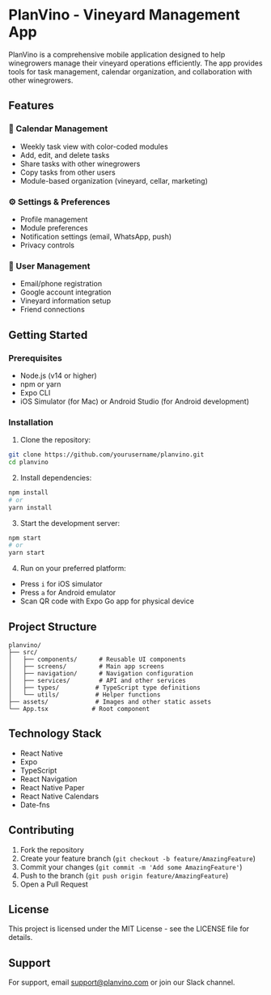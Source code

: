 # PlanVino - Vineyard Management App

PlanVino is a comprehensive mobile application designed to help winegrowers manage their vineyard operations efficiently. The app provides tools for task management, calendar organization, and collaboration with other winegrowers.

## Features

### 📅 Calendar Management
- Weekly task view with color-coded modules
- Add, edit, and delete tasks
- Share tasks with other winegrowers
- Copy tasks from other users
- Module-based organization (vineyard, cellar, marketing)

### ⚙️ Settings & Preferences
- Profile management
- Module preferences
- Notification settings (email, WhatsApp, push)
- Privacy controls

### 👤 User Management
- Email/phone registration
- Google account integration
- Vineyard information setup
- Friend connections

## Getting Started

### Prerequisites
- Node.js (v14 or higher)
- npm or yarn
- Expo CLI
- iOS Simulator (for Mac) or Android Studio (for Android development)

### Installation

1. Clone the repository:
```bash
git clone https://github.com/yourusername/planvino.git
cd planvino
```

2. Install dependencies:
```bash
npm install
# or
yarn install
```

3. Start the development server:
```bash
npm start
# or
yarn start
```

4. Run on your preferred platform:
- Press `i` for iOS simulator
- Press `a` for Android emulator
- Scan QR code with Expo Go app for physical device

## Project Structure

```
planvino/
├── src/
│   ├── components/      # Reusable UI components
│   ├── screens/         # Main app screens
│   ├── navigation/      # Navigation configuration
│   ├── services/        # API and other services
│   ├── types/          # TypeScript type definitions
│   └── utils/          # Helper functions
├── assets/             # Images and other static assets
└── App.tsx            # Root component
```

## Technology Stack

- React Native
- Expo
- TypeScript
- React Navigation
- React Native Paper
- React Native Calendars
- Date-fns

## Contributing

1. Fork the repository
2. Create your feature branch (`git checkout -b feature/AmazingFeature`)
3. Commit your changes (`git commit -m 'Add some AmazingFeature'`)
4. Push to the branch (`git push origin feature/AmazingFeature`)
5. Open a Pull Request

## License

This project is licensed under the MIT License - see the LICENSE file for details.

## Support

For support, email support@planvino.com or join our Slack channel. 